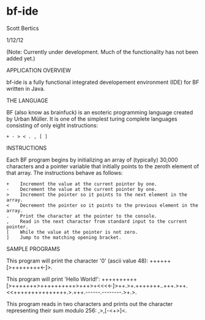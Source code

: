 bf-ide
======
Scott Bertics

1/12/12

(Note: Currently under development.  Much of the functionality has not been added yet.)

APPLICATION OVERVIEW

bf-ide is a fully functional integrated developement environment (IDE) for BF written in Java.

THE LANGUAGE

BF (also know as brainfuck) is an esoteric programming language created by Urban Müller.
It is one of the simplest turing complete languages consisting of only eight instructions:

    + - > < . , [ ]

INSTRUCTIONS

Each BF program begins by initializing an array of (typically) 30,000 characters and a pointer
variable that initially points to the zeroth element of that array.  The instructions behave as follows:

    +    Increment the value at the current pointer by one.
    -    Decrement the value at the current pointer by one.
    >    Increment the pointer so it points to the next element in the array.
    <    Decrement the pointer so it points to the previous element in the array.
    .    Print the character at the pointer to the console.
    ,    Read in the next character from standard input to the current pointer.
    [    While the value at the pointer is not zero.
    ]    Jump to the matching opening bracket.

SAMPLE PROGRAMS

This program will print the character '0' (ascii value 48):
++++++[>++++++++<-]>.

This program will print 'Hello World!':
++++++++++[>+++++++>++++++++++>+++>+<<<<-]>++.>+.+++++++..+++.>++.<<+++++++++++++++.>.+++.------.--------.>+.>.

This program reads in two characters and prints out the character representing their sum modulo 256:
,>,[-<+>]<.


